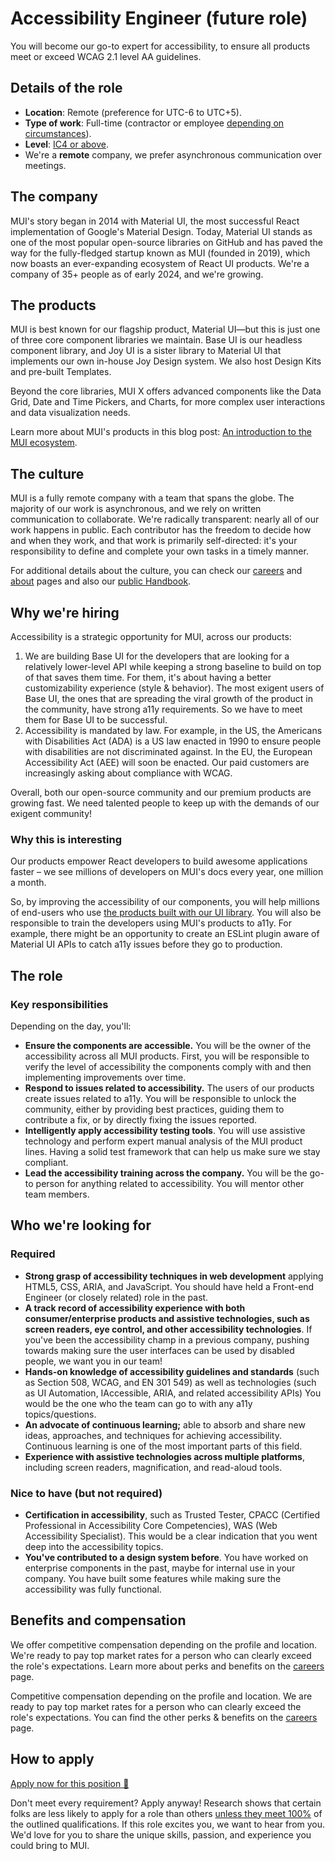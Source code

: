 # Accessibility Engineer (future role)

<p class="description">You will become our go-to expert for accessibility, to ensure all products meet or exceed WCAG 2.1 level AA guidelines.</p>

## Details of the role

- **Location**: Remote (preference for UTC-6 to UTC+5).
- **Type of work**: Full-time (contractor or employee [depending on circumstances](https://mui-org.notion.site/Hiring-FAQ-64763b756ae44c37b47b081f98915501#494af1f358794028beb4b7697b5d3102)).
- **Level**: [IC4 or above](https://mui-org.notion.site/Leveling-at-MUI-5c30f9bfe65149d697f346447cef9db1).
- We're a **remote** company, we prefer asynchronous communication over meetings.

## The company

MUI's story began in 2014 with Material UI, the most successful React implementation of Google's Material Design.
Today, Material UI stands as one of the most popular open-source libraries on GitHub and has paved the way for the fully-fledged startup known as MUI (founded in 2019), which now boasts an ever-expanding ecosystem of React UI products.
We're a company of 35+ people as of early 2024, and we're growing.

## The products

MUI is best known for our flagship product, Material UI—but this is just one of three core component libraries we maintain.
Base UI is our headless component library, and Joy UI is a sister library to Material UI that implements our own in-house Joy Design system.
We also host Design Kits and pre-built Templates.

Beyond the core libraries, MUI X offers advanced components like the Data Grid, Date and Time Pickers, and Charts, for more complex user interactions and data visualization needs.

Learn more about MUI's products in this blog post: [An introduction to the MUI ecosystem](https://mui.com/blog/mui-product-comparison/).

## The culture

MUI is a fully remote company with a team that spans the globe.
The majority of our work is asynchronous, and we rely on written communication to collaborate.
We're radically transparent: nearly all of our work happens in public.
Each contributor has the freedom to decide how and when they work, and that work is primarily self-directed: it's your responsibility to define and complete your own tasks in a timely manner.

For additional details about the culture, you can check our [careers](https://mui.com/careers/) and [about](https://mui.com/about/) pages and also our [public Handbook](https://mui-org.notion.site/Handbook-f086d47e10794d5e839aef9dc67f324b).

## Why we're hiring

Accessibility is a strategic opportunity for MUI, across our products:

1. We are building Base UI for the developers that are looking for a relatively lower-level API while keeping a strong baseline to build on top of that saves them time. For them, it's about having a better customizability experience (style & behavior). The most exigent users of Base UI, the ones that are spreading the viral growth of the product in the community, have strong a11y requirements. So we have to meet them for Base UI to be successful.
2. Accessibility is mandated by law. For example, in the US, the Americans with Disabilities Act (ADA) is a US law enacted in 1990 to ensure people with disabilities are not discriminated against. In the EU, the European Accessibility Act (AEE) will soon be enacted. Our paid customers are increasingly asking about compliance with WCAG.

Overall, both our open-source community and our premium products are growing fast.
We need talented people to keep up with the demands of our exigent community!

### Why this is interesting

Our products empower React developers to build awesome applications faster – we see millions of developers on MUI's docs every year, one million a month.

So, by improving the accessibility of our components, you will help millions of end-users who use [the products built with our UI library](https://trends.builtwith.com/framework/Material-UI).
You will also be responsible to train the developers using MUI's products to a11y. For example, there might be an opportunity to create an ESLint plugin aware of Material UI APIs to catch a11y issues before they go to production.

## The role

### Key responsibilities

Depending on the day, you'll:

- **Ensure the components are accessible.**
  You will be the owner of the accessibility across all MUI products. First, you will be responsible to verify the level of accessibility the components comply with and then implementing improvements over time.
- **Respond to issues related to accessibility.**
  The users of our products create issues related to a11y. You will be responsible to unlock the community, either by providing best practices, guiding them to contribute a fix, or by directly fixing the issues reported.
- **Intelligently apply accessibility testing tools**. You will use assistive technology and perform expert manual analysis of the MUI product lines.
  Having a solid test framework that can help us make sure we stay compliant.
- **Lead the accessibility training across the company.**
  You will be the go-to person for anything related to accessibility. You will mentor other team members.

## Who we're looking for

### Required

- **Strong grasp of accessibility techniques in web development** applying HTML5, CSS, ARIA, and JavaScript. You should have held a Front-end Engineer (or closely related) role in the past.
- **A track record of accessibility experience with both consumer/enterprise products and assistive technologies, such as screen readers, eye control, and other accessibility technologies**.
  If you've been the accessibility champ in a previous company, pushing towards making sure the user interfaces can be used by disabled people, we want you in our team!
- **Hands-on knowledge of accessibility guidelines and standards** (such as Section 508, WCAG, and EN 301 549) as well as technologies (such as UI Automation, IAccessible, ARIA, and related accessibility APIs)
  You would be the one who the team can go to with any a11y topics/questions.
- **An advocate of continuous learning;** able to absorb and share new ideas, approaches, and techniques for achieving accessibility.
  Continuous learning is one of the most important parts of this field.
- **Experience with assistive technologies across multiple platforms**, including screen readers, magnification, and read-aloud tools.

### Nice to have (but not required)

- **Certification in accessibility**, such as Trusted Tester, CPACC (Certified Professional in Accessibility Core Competencies), WAS (Web Accessibility Specialist).
  This would be a clear indication that you went deep into the accessibility topics.
- **You've contributed to a design system before**.
  You have worked on enterprise components in the past, maybe for internal use in your company.
  You have built some features while making sure the accessibility was fully functional.

## Benefits and compensation

We offer competitive compensation depending on the profile and location.
We're ready to pay top market rates for a person who can clearly exceed the role's expectations. Learn more about perks and benefits on the [careers](https://mui.com/careers/#perks-and-benefits) page.

Competitive compensation depending on the profile and location.
We are ready to pay top market rates for a person who can clearly exceed the role's expectations.
You can find the other perks & benefits on the [careers](https://mui.com/careers/#perks-and-benefits) page.

## How to apply

[Apply now for this position 📮](https://jobs.ashbyhq.com/MUI/ebc6db2a-fda9-431e-b45a-692377ef74aa/application?utm_source=ZNRrPGBkqO)

Don't meet every requirement?
Apply anyway!
Research shows that certain folks are less likely to apply for a role than others [unless they meet 100%](https://hbr.org/2014/08/why-women-dont-apply-for-jobs-unless-theyre-100-qualified) of the outlined qualifications.
If this role excites you, we want to hear from you.
We'd love for you to share the unique skills, passion, and experience you could bring to MUI.
